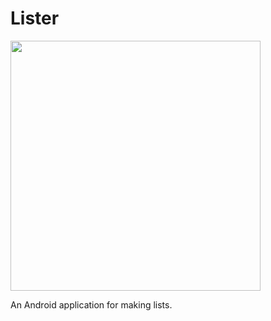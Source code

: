 # Lister

<img src="http://41.media.tumblr.com/86699102f7a6a5ebd79a51442a266a62/tumblr_ne5113e4Uh1qz9z8jo1_1280.jpg" width="400">

An Android application for making lists. 
